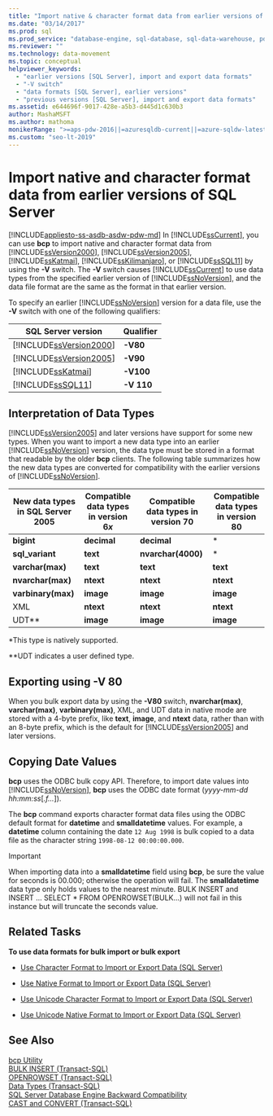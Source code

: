 ```yaml
---
title: "Import native & character format data from earlier versions of SQL Server"
ms.date: "03/14/2017"
ms.prod: sql
ms.prod_service: "database-engine, sql-database, sql-data-warehouse, pdw"
ms.reviewer: ""
ms.technology: data-movement
ms.topic: conceptual
helpviewer_keywords: 
  - "earlier versions [SQL Server], import and export data formats"
  - "-V switch"
  - "data formats [SQL Server], earlier versions"
  - "previous versions [SQL Server], import and export data formats"
ms.assetid: e644696f-9017-428e-a5b3-d445d1c630b3
author: MashaMSFT
ms.author: mathoma
monikerRange: ">=aps-pdw-2016||=azuresqldb-current||=azure-sqldw-latest||>=sql-server-2016||=sqlallproducts-allversions||>=sql-server-linux-2017||=azuresqldb-mi-current"
ms.custom: "seo-lt-2019"
---
```

# Import native and character format data from earlier versions of SQL Server
[!INCLUDE[appliesto-ss-asdb-asdw-pdw-md](../../includes/appliesto-ss-asdb-asdw-pdw-md.md)]
  In [!INCLUDE[ssCurrent](../../includes/sscurrent-md.md)], you can use **bcp** to import native and character format data from [!INCLUDE[ssVersion2000](../../includes/ssversion2000-md.md)], [!INCLUDE[ssVersion2005](../../includes/ssversion2005-md.md)], [!INCLUDE[ssKatmai](../../includes/sskatmai-md.md)], [!INCLUDE[ssKilimanjaro](../../includes/sskilimanjaro-md.md)], or [!INCLUDE[ssSQL11](../../includes/sssql11-md.md)] by using the **-V** switch. The **-V** switch causes [!INCLUDE[ssCurrent](../../includes/sscurrent-md.md)] to use data types from the specified earlier version of [!INCLUDE[ssNoVersion](../../includes/ssnoversion-md.md)], and the data file format are the same as the format in that earlier version.  
  
 To specify an earlier [!INCLUDE[ssNoVersion](../../includes/ssnoversion-md.md)] version for a data file, use the **-V** switch with one of the following qualifiers:  
  
|SQL Server version|Qualifier|  
|------------------------|---------------|  
|[!INCLUDE[ssVersion2000](../../includes/ssversion2000-md.md)]|**-V80**|  
|[!INCLUDE[ssVersion2005](../../includes/ssversion2005-md.md)]|**-V90**|  
|[!INCLUDE[ssKatmai](../../includes/sskatmai-md.md)]|**-V100**|  
|[!INCLUDE[ssSQL11](../../includes/sssql11-md.md)]|**-V 110**|  
  
## Interpretation of Data Types  
 [!INCLUDE[ssVersion2005](../../includes/ssversion2005-md.md)] and later versions have support for some new types. When you want to import a new data type into an earlier [!INCLUDE[ssNoVersion](../../includes/ssnoversion-md.md)] version, the data type must be stored in a format that readable by the older **bcp** clients. The following table summarizes how the new data types are converted for compatibility with the earlier versions of [!INCLUDE[ssNoVersion](../../includes/ssnoversion-md.md)].  
  
|New data types in SQL Server 2005|Compatible data types in version 6*x*|Compatible data types in version 70|Compatible data types in version 80|  
|---------------------------------------|-------------------------------------------|-----------------------------------------|-----------------------------------------|  
|**bigint**|**decimal**|**decimal**|*|  
|**sql_variant**|**text**|**nvarchar(4000)**|*|  
|**varchar(max)**|**text**|**text**|**text**|  
|**nvarchar(max)**|**ntext**|**ntext**|**ntext**|  
|**varbinary(max)**|**image**|**image**|**image**|  
|XML|**ntext**|**ntext**|**ntext**|  
|UDT**|**image**|**image**|**image**|  
  
 *This type is natively supported.  
  
 **UDT indicates a user defined type.  
  
## Exporting using -V 80  
 When you bulk export data by using the **-V80** switch, **nvarchar(max)**, **varchar(max)**, **varbinary(max)**, XML, and UDT data in native mode are stored with a 4-byte prefix, like **text**, **image**, and **ntext** data, rather than with an 8-byte prefix, which is the default for [!INCLUDE[ssVersion2005](../../includes/ssversion2005-md.md)] and later versions.  
  
## Copying Date Values  
 **bcp** uses the ODBC bulk copy API. Therefore, to import date values into [!INCLUDE[ssNoVersion](../../includes/ssnoversion-md.md)], **bcp** uses the ODBC date format (*yyyy-mm-dd hh:mm:ss*[*.f...*]).  
  
 The **bcp** command exports character format data files using the ODBC default format for **datetime** and **smalldatetime** values. For example, a **datetime** column containing the date `12 Aug 1998` is bulk copied to a data file as the character string `1998-08-12 00:00:00.000`.  
  
> [!IMPORTANT]  
>  When importing data into a **smalldatetime** field using **bcp**, be sure the value for seconds is 00.000; otherwise the operation will fail. The **smalldatetime** data type only holds values to the nearest minute. BULK INSERT and INSERT ... SELECT * FROM OPENROWSET(BULK...) will not fail in this instance but will truncate the seconds value.  
  
##  <a name="RelatedTasks"></a> Related Tasks  
 **To use data formats for bulk import or bulk export**  
  
-   [Use Character Format to Import or Export Data &#40;SQL Server&#41;](../../relational-databases/import-export/use-character-format-to-import-or-export-data-sql-server.md)  
  
-   [Use Native Format to Import or Export Data &#40;SQL Server&#41;](../../relational-databases/import-export/use-native-format-to-import-or-export-data-sql-server.md)  
  
-   [Use Unicode Character Format to Import or Export Data &#40;SQL Server&#41;](../../relational-databases/import-export/use-unicode-character-format-to-import-or-export-data-sql-server.md)  
  
-   [Use Unicode Native Format to Import or Export Data &#40;SQL Server&#41;](../../relational-databases/import-export/use-unicode-native-format-to-import-or-export-data-sql-server.md)  
  
## See Also  
 [bcp Utility](../../tools/bcp-utility.md)   
 [BULK INSERT &#40;Transact-SQL&#41;](../../t-sql/statements/bulk-insert-transact-sql.md)   
 [OPENROWSET &#40;Transact-SQL&#41;](../../t-sql/functions/openrowset-transact-sql.md)   
 [Data Types &#40;Transact-SQL&#41;](../../t-sql/data-types/data-types-transact-sql.md)   
 [SQL Server Database Engine Backward Compatibility](../../database-engine/sql-server-database-engine-backward-compatibility.md)   
 [CAST and CONVERT &#40;Transact-SQL&#41;](../../t-sql/functions/cast-and-convert-transact-sql.md)  
  
  
